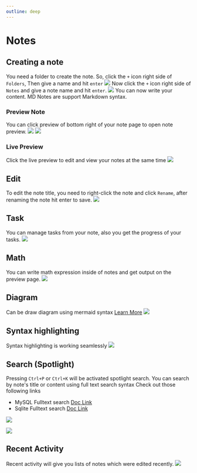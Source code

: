 ```yaml
---
outline: deep
---
```


# Notes

## Creating a note
You need a folder to create the note. So, click the `+` icon right side of `Folders`, Then give a name and hit `enter`
![](./../screenshots/create-folder.png)
Now click the `+` icon right side of `Notes` and give a note name and hit `enter`.
![](./../screenshots/create-note.png)
You can now write your content. MD Notes are support Markdown syntax. 

### Preview Note
You can click preview of bottom right of your note page to open note preview.
![](./../screenshots/note-preview.png)
![](./../screenshots/n-preview.png)

### Live Preview
Click the live preview to edit and view your notes at the same time
![](./../screenshots/l-preview.png)

## Edit
To edit the note title, you need to right-click the note and click `Rename`, after renaming the note hit enter to save.
![](./../screenshots/rename.png)

## Task
You can manage tasks from your note, also you get the progress of your tasks.
![](./../screenshots/task.png)

## Math
You can write math expression inside of notes and get output on the preview page.
![](./../screenshots/math.png)
## Diagram
Can be draw diagram using mermaid syntax [Learn More](https://mermaid.js.org/intro/)
![](./../screenshots/diagram.png)
## Syntax highlighting
Syntax highlighting is working seamlessly
![](./../screenshots/syntax-highlighting.png)
## Search (Spotlight)
Pressing `Ctrl+P` or `Ctrl+K` will be activated spotlight search. You can search by note's title or content using full text search syntax
Check out those following links
- MySQL Fulltext search [Doc Link](https://www.mysqltutorial.org/mysql-full-text-search.aspx)
- Sqlite Fulltext search [Doc Link](https://www.sqlitetutorial.net/sqlite-full-text-search/)
  
![](./../screenshots/search-1.png)

![](./../screenshots/search-2.png)

## Recent Activity
Recent activity will give you lists of notes which were edited recently.
![](./../screenshots/recent-activity.png)